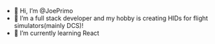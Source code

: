 - 👋 Hi, I’m @JoePrimo
- 👀 I’m a full stack developer and my hobby is creating HIDs for flight simulators(mainly DCS)!
- 🌱 I’m currently learning React

<!---
JoePrimo/JoePrimo is a ✨ special ✨ repository because its `README.md` (this file) appears on your GitHub profile.
You can click the Preview link to take a look at your changes.
--->
